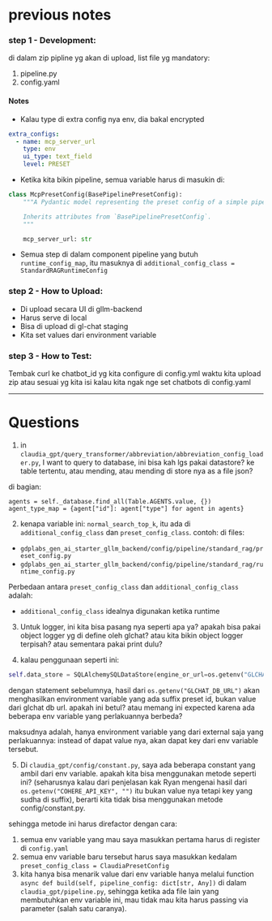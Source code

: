# previous notes

### step 1 - Development:
di dalam zip pipline yg akan di upload, list file yg mandatory:
1. pipeline.py
2. config.yaml

#### Notes
- Kalau type di extra config nya env, dia bakal encrypted
```yaml
extra_configs:
  - name: mcp_server_url
    type: env
    ui_type: text_field
    level: PRESET
```

- Ketika kita bikin pipeline, semua variable harus di masukin di:
```py
class McpPresetConfig(BasePipelinePresetConfig):
    """A Pydantic model representing the preset config of a simple pipeline.

    Inherits attributes from `BasePipelinePresetConfig`.
    """

    mcp_server_url: str
```

- Semua step di dalam component pipeline yang butuh `runtime_config_map`, itu masuknya di `additional_config_class = StandardRAGRuntimeConfig`

### step 2 - How to Upload:
- Di upload secara UI di gllm-backend
- Harus serve di local
- Bisa di upload di gl-chat staging
- Kita set values dari environment variable

### step 3 - How to Test:
Tembak curl ke chatbot_id yg kita configure di config.yml waktu kita upload zip atau sesuai yg kita isi kalau kita ngak nge set chatbots di config.yaml

---

# Questions

1. in `claudia_gpt/query_transformer/abbreviation/abbreviation_config_loader.py`, I want to query to database, ini bisa kah lgs pakai datastore? ke table tertentu, atau mending, atau mending di store nya as a file json?

di bagian:
```
agents = self._database.find_all(Table.AGENTS.value, {})
agent_type_map = {agent["id"]: agent["type"] for agent in agents}
```
2. kenapa variable ini: `normal_search_top_k`, itu ada di `additional_config_class` dan `preset_config_class`.
contoh: di files:
- `gdplabs_gen_ai_starter_gllm_backend/config/pipeline/standard_rag/preset_config.py`
- `gdplabs_gen_ai_starter_gllm_backend/config/pipeline/standard_rag/runtime_config.py`

Perbedaan antara `preset_config_class` dan `additional_config_class` adalah:
- `additional_config_class` idealnya digunakan ketika runtime

3. Untuk logger, ini kita bisa pasang nya seperti apa ya? apakah bisa pakai object logger yg di define oleh glchat? atau kita bikin object logger terpisah? atau sementara pakai print dulu?

4. kalau penggunaan seperti ini:
```py
self.data_store = SQLAlchemySQLDataStore(engine_or_url=os.getenv("GLCHAT_DB_URL"), pool_pre_ping=True)
```

dengan statement sebelumnya, hasil dari `os.getenv("GLCHAT_DB_URL")` akan menghasilkan environment variable yang ada suffix preset id, bukan value dari glchat db url. apakah ini betul?
atau memang ini expected karena ada beberapa env variable yang perlakuannya berbeda?

maksudnya adalah, hanya environment variable yang dari external saja yang perlakuannya:
instead of dapat value nya, akan dapat key dari env variable tersebut.

5. Di `claudia_gpt/config/constant.py`, saya ada beberapa constant yang ambil dari env variable. apakah kita bisa menggunakan metode seperti ini? (seharusnya kalau dari penjelasan kak Ryan mengenai hasil dari `os.getenv("COHERE_API_KEY", "")` itu bukan value nya tetapi key yang sudha di suffix), berarti kita tidak bisa menggunakan metode config/constant.py.

sehingga metode ini harus direfactor dengan cara:
1. semua env variable yang mau saya masukkan pertama harus di register di `config.yaml`
2. semua env variable baru tersebut harus saya masukkan kedalam `preset_config_class = ClaudiaPresetConfig`
3. kita hanya bisa menarik value dari env variable hanya melalui function `async def build(self, pipeline_config: dict[str, Any])` di dalam `claudia_gpt/pipeline.py`, sehingga ketika ada file lain yang membutuhkan env variable ini, mau tidak mau kita harus passing via parameter (salah satu caranya).